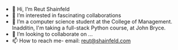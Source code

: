 - 👋 Hi, I’m Reut Shainfeld
- 👀 I’m interested in fascinating collaborations
- 🌱 I’m a computer science student at the College of Management.
      Inadditin, I'm taking a full-stack Python course, at John Bryce.
- 💞️ I’m looking to collaborate on ...
- 📫 How to reach me- email: reut@shainfeld.com

<!---
ReutShainfeld/ReutShainfeld is a ✨ special ✨ repository because its `README.md` (this file) appears on your GitHub profile.
You can click the Preview link to take a look at your changes.
--->
